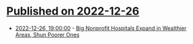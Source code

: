 # [Published on 2022-12-26](index.md)

* [2022-12-26, 19:00:00](https://science.slashdot.org/story/22/12/26/1815208/big-nonprofit-hospitals-expand-in-wealthier-areas-shun-poorer-ones?utm_source=rss1.0mainlinkanon&utm_medium=feed) - [Big Nonprofit Hospitals Expand in Wealthier Areas, Shun Poorer Ones](https://science.slashdot.org/story/22/12/26/1815208/big-nonprofit-hospitals-expand-in-wealthier-areas-shun-poorer-ones?utm_source=rss1.0mainlinkanon&utm_medium=feed)

